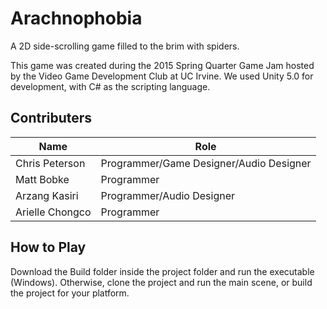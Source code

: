 # Arachnophobia
A 2D side-scrolling game filled to the brim with spiders.

This game was created during the 2015 Spring Quarter Game Jam hosted by the Video Game Development Club at UC Irvine. We used Unity 5.0 for development, with C# as the scripting language.

## Contributers
| Name | Role |
| ------------- | ------------- |
| Chris Peterson | Programmer/Game Designer/Audio Designer |
| Matt Bobke  | Programmer |
| Arzang Kasiri | Programmer/Audio Designer |
| Arielle Chongco | Programmer |

## How to Play
Download the Build folder inside the project folder and run the executable (Windows). Otherwise, clone the project and run the main scene, or build the project for your platform.
